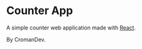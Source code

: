 # Counter App

A simple counter web application made with [React](https://react.dev).

By CromanDev.